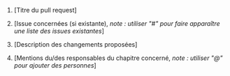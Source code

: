 1. [Titre du pull request]

2. [Issue concernées (si existante), *note : utiliser "#" pour faire apparaître une liste des issues existantes*]

3. [Description des changements proposées]

4. [Mentions du/des responsables du chapitre concerné, *note : utiliser "@" pour ajouter des personnes*]
